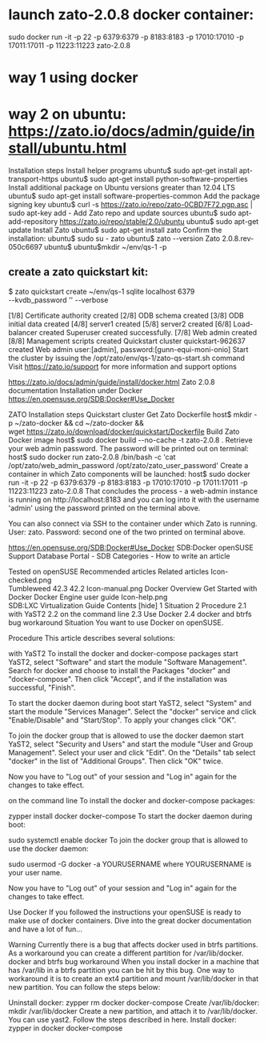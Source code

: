 # launch zato-2.0.8 docker container:
sudo docker run -it -p 22 -p 6379:6379 -p 8183:8183 -p 17010:17010 -p 17011:17011 -p 11223:11223 zato-2.0.8

# way 1 using docker

# way 2 on ubuntu:  https://zato.io/docs/admin/guide/install/ubuntu.html
Installation steps
Install helper programs
ubuntu$ sudo apt-get install apt-transport-https
ubuntu$ sudo apt-get install python-software-properties
Install additional package on Ubuntu versions greater than 12.04 LTS
ubuntu$ sudo apt-get install software-properties-common
Add the package signing key
ubuntu$ curl -s https://zato.io/repo/zato-0CBD7F72.pgp.asc | sudo apt-key add -
Add Zato repo and update sources
ubuntu$ sudo apt-add-repository https://zato.io/repo/stable/2.0/ubuntu
ubuntu$ sudo apt-get update
Install Zato
ubuntu$ sudo apt-get install zato
Confirm the installation:
ubuntu$ sudo su - zato
ubuntu$ zato --version
Zato 2.0.8.rev-050c6697
ubuntu$
ubuntu$mkdir ~/env/qs-1 -p

## create a zato quickstart kit:
$ zato quickstart create ~/env/qs-1 sqlite localhost 6379 \
  --kvdb_password '' --verbose

[1/8] Certificate authority created
[2/8] ODB schema created
[3/8] ODB initial data created
[4/8] server1 created
[5/8] server2 created
[6/8] Load-balancer created
Superuser created successfully.
[7/8] Web admin created
[8/8] Management scripts created
Quickstart cluster quickstart-962637 created
Web admin user:[admin], password:[gunn-equi-moni-onio]
Start the cluster by issuing the /opt/zato/env/qs-1/zato-qs-start.sh command
Visit https://zato.io/support for more information and support options

https://zato.io/docs/admin/guide/install/docker.html
Zato 2.0.8 documentation   Installation under Docker
https://en.opensuse.org/SDB:Docker#Use_Docker


ZATO  Installation steps
Quickstart cluster
Get Zato Dockerfile
host$ mkdir -p ~/zato-docker && cd ~/zato-docker && \
        wget https://zato.io/download/docker/quickstart/Dockerfile
Build Zato Docker image
host$ sudo docker build --no-cache -t zato-2.0.8 .
Retrieve your web admin password. The password will be printed out on terminal:
host$ sudo docker run zato-2.0.8 /bin/bash -c 'cat /opt/zato/web_admin_password /opt/zato/zato_user_password'
Create a container in which Zato components will be launched:
host$ sudo docker run -it -p 22 -p 6379:6379 -p 8183:8183 -p 17010:17010 -p 17011:17011 -p 11223:11223 zato-2.0.8
That concludes the process - a web-admin instance is running on http://localhost:8183 and you can log into it with the username 'admin' using the password printed on the terminal above.

You can also connect via SSH to the container under which Zato is running. User: zato. Password: second one of the two printed on terminal above.



https://en.opensuse.org/SDB:Docker#Use_Docker
SDB:Docker
openSUSE Support Database
Portal - SDB Categories - How to write an article

Tested on openSUSE	Recommended articles	Related articles
Icon-checked.png	
Tumbleweed
42.3
42.2
Icon-manual.png	
Docker Overview
Get Started with Docker
Docker Engine user guide
Icon-help.png	
SDB:LXC
Virtualization Guide
Contents [hide] 
1 Situation
2 Procedure
2.1 with YaST2
2.2 on the command line
2.3 Use Docker
2.4 docker and btrfs bug workaround
Situation
You want to use Docker on openSUSE.

Procedure
This article describes several solutions:

with YaST2
To install the docker and docker-compose packages start YaST2, select "Software" and start the module "Software Management". Search for docker and choose to install the Packages "docker" and "docker-compose". Then click "Accept", and if the installation was successful, "Finish".

To start the docker daemon during boot start YaST2, select "System" and start the module "Services Manager". Select the "docker" service and click "Enable/Disable" and "Start/Stop". To apply your changes click "OK".

To join the docker group that is allowed to use the docker daemon start YaST2, select "Security and Users" and start the module "User and Group Management". Select your user and click "Edit". On the "Details" tab select "docker" in the list of "Additional Groups". Then click "OK" twice.

Now you have to "Log out" of your session and "Log in" again for the changes to take effect.

on the command line
To install the docker and docker-compose packages:

zypper install docker docker-compose
To start the docker daemon during boot:

sudo systemctl enable docker
To join the docker group that is allowed to use the docker daemon:

sudo usermod -G docker -a YOURUSERNAME
where YOURUSERNAME is your user name.

Now you have to "Log out" of your session and "Log in" again for the changes to take effect.

Use Docker
If you followed the instructions your openSUSE is ready to make use of docker containers. Dive into the great docker documentation and have a lot of fun...

Warning Currently there is a bug that affects docker used in btrfs partitions. As a workaround you can create a different partition for /var/lib/docker.
docker and btrfs bug workaround
When you install docker in a machine that has /var/lib in a btrfs partition you can be hit by this bug. One way to workaround it is to create an ext4 partition and mount /var/lib/docker in that new partition. You can follow the steps below:

Uninstall docker:
zypper rm docker docker-compose
Create /var/lib/docker:
mkdir /var/lib/docker
Create a new partition, and attach it to /var/lib/docker. You can use yast2. Follow the steps described in here.
Install docker:
zypper in docker docker-compose 
